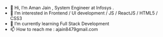 - 👋 Hi, I’m Aman Jain , System Engineer at Infosys .
- 👀 I’m interested in Frontend / UI development / JS / ReactJS / HTML5 / CSS3 
- 🌱 I’m currently learning Full Stack Development
- 📫 How to reach me : ajain8479gmail.com

<!---
Aman-Jain1996/Aman-Jain1996 is a ✨ special ✨ repository because its `README.md` (this file) appears on your GitHub profile.
You can click the Preview link to take a look at your changes.
--->
